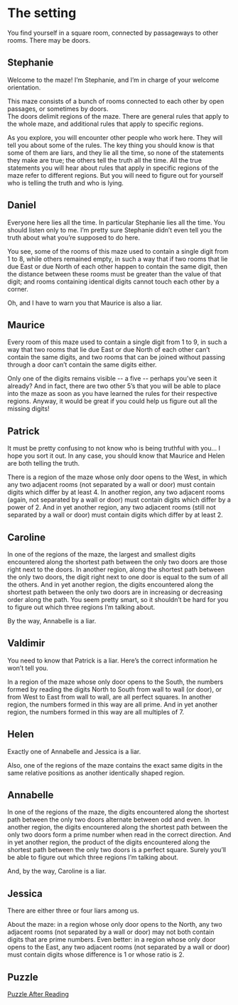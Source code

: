 # The setting

You find yourself in a square room, connected by passageways to other rooms. There may be doors.

## Stephanie
Welcome to the maze! I’m Stephanie, and I’m in charge of your welcome orientation.

This maze consists of a bunch of rooms connected to each other by open passages, or sometimes by doors.  
The doors delimit regions of the maze. There are general rules that apply to the whole maze, and additional 
rules that apply to specific regions.  

As you explore, you will encounter other people who work here. They will tell you about some of the rules. 
The key thing you should know is that some of them are liars, and they lie all the time, so none of the 
statements they make are true; the others tell the truth all the time. All the true statements you will 
hear about rules that apply in specific regions of the maze refer to different regions. But you will need 
to figure out for yourself who is telling the truth and who is lying.

## Daniel
Everyone here lies all the time. In particular Stephanie lies all the time. You should listen only to me.
I’m pretty sure Stephanie didn’t even tell you the truth about what you’re supposed to do here.

You see, some of the rooms of this maze used to contain a single digit from 1 to 8, while others remained 
empty, in such a way that if two rooms that lie due East or due North of each other happen to contain the
same digit, then the distance between these rooms must be greater than the value of that digit; and rooms 
containing identical digits cannot touch each other by a corner.

Oh, and I have to warn you that Maurice is also a liar.

## Maurice
Every room of this maze used to contain a single digit from 1 to 9, in such a way that two rooms that lie due 
East or due North of each other can’t contain the same digits, and two rooms that can be joined without passing 
through a door can’t contain the same digits either.

Only one of the digits remains visible -- a five -- perhaps you’ve seen it already? And in fact, there are
two other 5’s that you will be able to place into the maze as soon as you have learned the rules for their 
respective regions. Anyway, it would be great if you could help us figure out all the missing digits!

## Patrick
It must be pretty confusing to not know who is being truthful with you... I hope you sort it out. In any case,
you should know that Maurice and Helen are both telling the truth.

There is a region of the maze whose only door opens to the West, in which any two adjacent rooms (not separated
by a wall or door) must contain digits which differ by at least 4. In another region, any two adjacent rooms
(again, not separated by a wall or door) must contain digits which differ by a power of 2. And in yet another 
region, any two adjacent rooms (still not separated by a wall or door) must contain digits which differ by at
least 2.

## Caroline
In one of the regions of the maze, the largest and smallest digits encountered along the shortest path between 
the only two doors are those right next to the doors. In another region, along the shortest path between the only
two doors, the digit right next to one door is equal to the sum of all the others. And in yet another region, 
the digits encountered along the shortest path between the only two doors are in increasing or decreasing order
along the path. You seem pretty smart, so it shouldn’t be hard for you to figure out which three regions I’m 
talking about.

By the way, Annabelle is a liar.

## Valdimir
You need to know that Patrick is a liar. Here’s the correct information he won’t tell you.

In a region of the maze whose only door opens to the South, the numbers formed by reading the digits North to 
South from wall to wall (or door), or from West to East from wall to wall, are all perfect squares. In another
region, the numbers formed in this way are all prime. And in yet another region, the numbers formed in this way
are all multiples of 7.

## Helen
Exactly one of Annabelle and Jessica is a liar.

Also, one of the regions of the maze contains the exact same digits in the same relative positions as another
identically shaped region.

## Annabelle
In one of the regions of the maze, the digits encountered along the shortest path between the only two doors 
alternate between odd and even. In another region, the digits encountered along the shortest path between the 
only two doors form a prime number when read in the correct direction. And in yet another region, the product 
of the digits encountered along the shortest path between the only two doors is a perfect square. Surely you’ll
be able to figure out which three regions I’m talking about.

And, by the way, Caroline is a liar.

## Jessica
There are either three or four liars among us.

About the maze: in a region whose only door opens to the North, any two adjacent rooms (not separated by a wall or 
door) may not both contain digits that are prime numbers. Even better: in a region whose only door opens to the 
East, any two adjacent rooms (not separated by a wall or door) must contain digits whose difference is 1 or 
whose ratio is 2.

## Puzzle
[Puzzle After Reading](https://tinyurl.com/2d84clq8)
